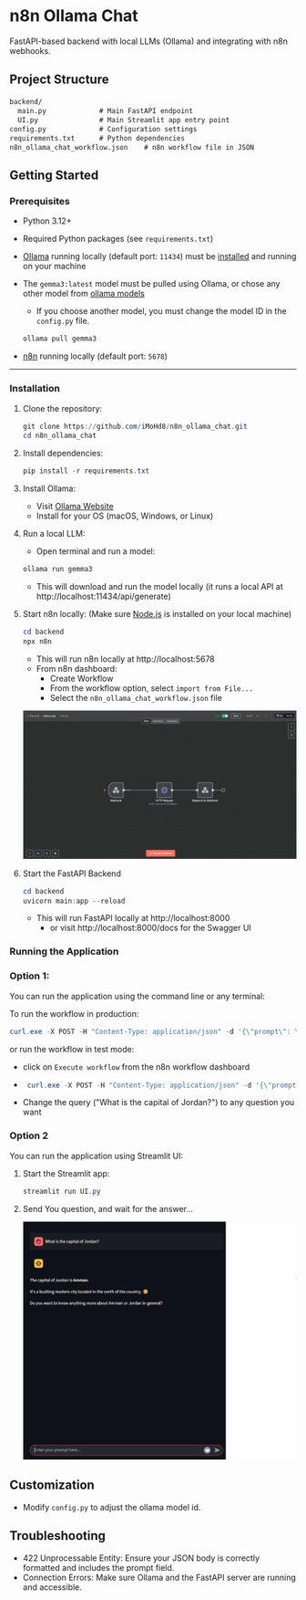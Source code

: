 # n8n Ollama Chat

FastAPI-based backend with local LLMs (Ollama) and integrating with n8n webhooks.

## Project Structure
```
backend/
  main.py             # Main FastAPI endpoint
  UI.py               # Main Streamlit app entry point  
config.py             # Configuration settings
requirements.txt      # Python dependencies
n8n_ollama_chat_workflow.json    # n8n workflow file in JSON
```


## Getting Started

### Prerequisites
- Python 3.12+
- Required Python packages (see `requirements.txt`)
- [Ollama](https://ollama.com/) running locally (default port: `11434`) must be [installed](https://ollama.com/download) and running on your machine
- The `gemma3:latest` model must be pulled using Ollama, or chose any other model from [ollama models](https://ollama.com/search)
    - If you choose another model, you must change the model ID in the `config.py` file.

    ```powershell
    ollama pull gemma3
    ```

- [n8n](https://n8n.io/) running locally (default port: `5678`)

---

### Installation
1. Clone the repository:
   ```powershell
   git clone https://github.com/iMoHd8/n8n_ollama_chat.git
   cd n8n_ollama_chat
   ```

2. Install dependencies:
   ```powershell
   pip install -r requirements.txt
   ```

3. Install Ollama:
    - Visit [Ollama Website](https://ollama.com/download)
    - Install for your OS (macOS, Windows, or Linux)

4. Run a local LLM:
    - Open terminal and run a model:
    ```powershell
    ollama run gemma3
    ```
    - This will download and run the model locally (it runs a local API at http://localhost:11434/api/generate)

5. Start n8n locally: (Make sure [Node.js](https://nodejs.org/en/download) is installed on your local machine)
    ```powershell
    cd backend
    npx n8n
    ```
    - This will run n8n locally at http://localhost:5678
    - From n8n dashboard:
        - Create Workflow
        - From the workflow option, select `import from File...`
        - Select the `n8n_ollama_chat_workflow.json` file


    ![n8n_workflow](assets\n8n_workflow.png)


6. Start the FastAPI Backend
    ```powershell
    cd backend
    uvicorn main:app --reload
    ```
    - This will run FastAPI locally at http://localhost:8000
        - or visit http://localhost:8000/docs for the Swagger UI
    

### Running the Application
### Option 1:
You can run the application using the command line or any terminal:

To run the workflow in production:
```powershell
curl.exe -X POST -H "Content-Type: application/json" -d '{\"prompt\": \"What is the capital of Jordan?\"}' http://localhost:5678/webhook/generate
```

or run the workflow in test mode:
- click on `Execute workflow` from the n8n workflow dashboard

-  ```powershell
    curl.exe -X POST -H "Content-Type: application/json" -d '{\"prompt\": \"What is the capital of Jordan?\"}' http://localhost:5678/webhook-test/generate
    ```
- Change the query ("What is the capital of Jordan?") to any question you want


### Option 2
You can run the application using Streamlit UI:
1. Start the Streamlit app:
   ```powershell
   streamlit run UI.py
   ```

2. Send You question, and wait for the answer...

    ![Strealit_demo](assets\Streamlit_UI.png)

## Customization
- Modify `config.py` to adjust the ollama model id.



## Troubleshooting
- 422 Unprocessable Entity: Ensure your JSON body is correctly formatted and includes the prompt field.
- Connection Errors: Make sure Ollama and the FastAPI server are running and accessible.